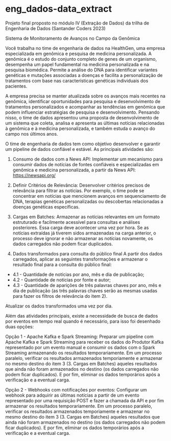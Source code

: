 # eng_dados-data_extract
Projeto final proposto no módulo IV (Extração de Dados) da trilha de Engenharia de Dados (Santander Coders 2023)


Sistema de Monitoramento de Avanços no Campo da Genômica

Você trabalha no time de engenharia de dados na HealthGen, uma empresa especializada em genômica e pesquisa de medicina personalizada. A genômica é o estudo do conjunto completo de genes de um organismo, desempenha um papel fundamental na medicina personalizada e na pesquisa biomédica. Permite a análise do DNA para identificar variantes genéticas e mutações associadas a doenças e facilita a personalização de tratamentos com base nas características genéticas individuais dos pacientes.

A empresa precisa se manter atualizada sobre os avanços mais recentes na genômica, identificar oportunidades para pesquisa e desenvolvimento de tratamentos personalizados e acompanhar as tendências em genômica que podem influenciar estratégias de pesquisa e desenvolvimento. Pensando nisso, o time de dados apresentou uma proposta de desenvolvimento de um sistema que coleta, analisa e apresenta as últimas notícias relacionadas à genômica e à medicina personalizada, e também estuda o avanço do campo nos últimos anos.

O time de engenharia de dados tem como objetivo desenvolver e garantir um pipeline de dados confiável e estável. As principais atividades são:

1. Consumo de dados com a News API:
Implementar um mecanismo para consumir dados de notícias de fontes confiáveis e especializadas em genômica e medicina personalizada, a partir da News API:
https://newsapi.org/

2. Definir Critérios de Relevância:
Desenvolver critérios precisos de relevância para filtrar as notícias. Por exemplo, o time pode se concentrar em notícias que mencionem avanços em sequenciamento de DNA, terapias genéticas personalizadas ou descobertas relacionadas a doenças genéticas específicas.

3. Cargas em Batches:
Armazenar as notícias relevantes em um formato estruturado e facilmente acessível para consultas e análises posteriores. Essa carga deve acontecer uma vez por hora. Se as notícias extraídas já tiverem sidos armazenadas na carga anterior, o processo deve ignorar e não armazenar as notícias novamente, os dados carregados não podem ficar duplicados.

4. Dados transformados para consulta do público final
A partir dos dados carregados, aplicar as seguintes transformações e armazenar o resultado final para a consulta do público final:

* 4.1 - Quantidade de notícias por ano, mês e dia de publicação;
* 4.2 - Quantidade de notícias por fonte e autor;
* 4.3 - Quantidade de aparições de três palavras chaves por ano, mês e dia de publicação (as três palavras chaves serão as mesmas usadas para fazer os filtros de relevância do item 2).

Atualizar os dados transformados uma vez por dia.

Além das atividades principais, existe a necessidade de busca de dados por eventos em tempo real quando é necessário, para isso foi desenhado duas opções:

Opção 1 - Apache Kafka e Spark Streaming:
Preparar um pipeline com Apache Kafka e Spark Streaming para receber os dados do Produtor Kafka representado por um evento manual e consumir os dados com o Spark Streaming armazenando os resultados temporariamente. Em um processo paralelo, verificar os resultados armazenados temporiamente e armazenar no mesmo destino do item 3 (3. Cargas em Batches) aqueles resultados que ainda não foram armazenados no destino (os dados carregados não podem ficar duplicados). E por fim, eliminar os dados temporários após a verificação e a eventual carga.

Opção 2 - Webhooks com notificações por eventos:
Configurar um webhook para adquirir as últimas notícias a partir de um evento representado por uma requisição POST e fazer a chamada da API e por fim armazenar os resultados temporariamente. Em um processo paralelo, verificar os resultados armazenados temporiamente e armazenar no mesmo destino do item 3 (3. Cargas em Batches) aqueles resultados que ainda não foram armazenados no destino (os dados carregados não podem ficar duplicados). E por fim, eliminar os dados temporários após a verificação e a eventual carga.

